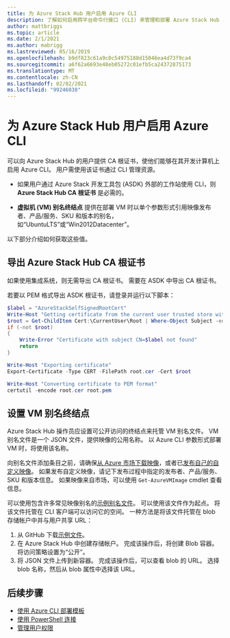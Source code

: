 ```yaml
---
title: 为 Azure Stack Hub 用户启用 Azure CLI
description: 了解如何启用跨平台命令行接口 (CLI) 来管理和部署 Azure Stack Hub 上的资源。
author: mattbriggs
ms.topic: article
ms.date: 2/1/2021
ms.author: mabrigg
ms.lastreviewed: 05/16/2019
ms.openlocfilehash: b9df823c61a9c0c54975188d15046ea4d73f9ca4
ms.sourcegitcommit: a6f62a6693e48eb05272c01efb5ca24372875173
ms.translationtype: MT
ms.contentlocale: zh-CN
ms.lasthandoff: 02/02/2021
ms.locfileid: "99246038"
---
```

# <a name="enable-azure-cli-for-azure-stack-hub-users"></a>为 Azure Stack Hub 用户启用 Azure CLI

可以向 Azure Stack Hub 的用户提供 CA 根证书，使他们能够在其开发计算机上启用 Azure CLI。 用户需使用该证书通过 CLI 管理资源。

 - 如果用户通过 Azure Stack 开发工具包 (ASDK) 外部的工作站使用 CLI，则 **Azure Stack Hub CA 根证书** 是必需的。  

 - **虚拟机 (VM) 别名终结点** 提供在部署 VM 时以单个参数形式引用映像发布者、产品/服务、SKU 和版本的别名，如“UbuntuLTS”或“Win2012Datacenter”。  

以下部分介绍如何获取这些值。

## <a name="export-the-azure-stack-hub-ca-root-certificate"></a>导出 Azure Stack Hub CA 根证书

如果使用集成系统，则无需导出 CA 根证书。 需要在 ASDK 中导出 CA 根证书。

若要以 PEM 格式导出 ASDK 根证书，请登录并运行以下脚本：

```powershell
$label = "AzureStackSelfSignedRootCert"
Write-Host "Getting certificate from the current user trusted store with subject CN=$label"
$root = Get-ChildItem Cert:\CurrentUser\Root | Where-Object Subject -eq "CN=$label" | select -First 1
if (-not $root)
{
    Write-Error "Certificate with subject CN=$label not found"
    return
}

Write-Host "Exporting certificate"
Export-Certificate -Type CERT -FilePath root.cer -Cert $root

Write-Host "Converting certificate to PEM format"
certutil -encode root.cer root.pem
```

## <a name="set-up-the-vm-aliases-endpoint"></a>设置 VM 别名终结点

Azure Stack Hub 操作员应设置可公开访问的终结点来托管 VM 别名文件。 VM 别名文件是一个 JSON 文件，提供映像的公用名称。 以 Azure CLI 参数形式部署 VM 时，将使用该名称。  

向别名文件添加条目之前，请确保[从 Azure 市场下载映像](azure-stack-download-azure-marketplace-item.md)，或者已[发布自己的自定义映像](azure-stack-add-vm-image.md)。 如果发布自定义映像，请记下发布过程中指定的发布者、产品/服务、SKU 和版本信息。 如果映像来自市场，可以使用 `Get-AzureVMImage` cmdlet 查看信息。  

可以使用包含许多常见映像别名的[示例别名文件](https://raw.githubusercontent.com/Azure/azure-rest-api-specs/master/arm-compute/quickstart-templates/aliases.json)。 可以使用该文件作为起点。 将该文件托管在 CLI 客户端可以访问它的空间。 一种方法是将该文件托管在 blob 存储帐户中并与用户共享 URL：

1. 从 GitHub 下载[示例文件](https://raw.githubusercontent.com/Azure/azure-rest-api-specs/master/arm-compute/quickstart-templates/aliases.json)。
2. 在 Azure Stack Hub 中创建存储帐户。 完成该操作后，将创建 Blob 容器。 将访问策略设置为“公开”。  
3. 将 JSON 文件上传到新容器。 完成该操作后，可以查看 blob 的 URL。 选择 blob 名称，然后从 blob 属性中选择该 URL。

## <a name="next-steps"></a>后续步骤

- [使用 Azure CLI 部署模板](../user/azure-stack-deploy-template-command-line.md )
- [使用 PowerShell 连接](powershell-install-az-module.md)
- [管理用户权限](azure-stack-manage-permissions.md)
